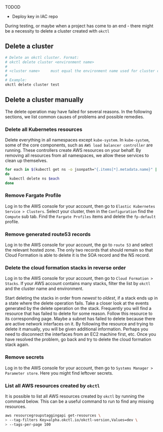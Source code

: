 TODOD
* Deploy key in IAC repo







During testing, or maybe when a project has come to an end - there might be a necessity to delete a cluster created with
`okctl`

## Delete a cluster

```bash
# Delete an okctl cluster. Format:
# okctl delete cluster <environment name>
#
# <cluster name>     must equal the environment name used for cluster creation.
#
# Example:
okctl delete cluster test
```

## Delete a cluster manually

The delete operation may have failed for several reasons. In the following sections, we list common causes of problems
and possible remedies.

### Delete all Kubernetes resources

Delete everything in all namespaces except `kube-system`. In `kube-system`, some of the core components, such as 
`AWS load balancer controller` are running. These controllers create AWS resources on your behalf. By removing all 
resources from all namespaces, we allow these services to clean up themselves.

```bash
for each in $(kubectl get ns -o jsonpath="{.items[*].metadata.name}" | grep -v kube-system);
do
  kubectl delete ns $each
done
```

### Remove Fargate Profile

Log in to the AWS console for your account, then go to `Elastic Kubernetes Service > Clusters`. Select your cluster, 
then in the `Configuration` find the `Compute` sub tab. Find the `Fargate Profiles` items and delete the `fp-default` 
profile.

### Remove generated route53 records

Log in to the AWS console for your account, the go to `route 53` and select the relevant hosted zone. The only two
records that should remain so that Cloud Formation is able to delete it is the SOA record and the NS record.

### Delete the cloud formation stacks in reverse order

Log in to the AWS console for your account, then go to `Cloud Formation > Stacks`. If your AWS account contains many 
stacks, filter the list by `okctl` and the cluster name and environment.

Start deleting the stacks in order from _newest_ to _oldest_, if a stack ends up in a state where the delete operation
fails. Take a closer look at the events generated by the delete operation on the stack. Frequently you will find a 
resource that has failed to delete for some reason. Follow this resource to its corresponding page. Maybe a subnet has 
failed to delete because there are active network interfaces on it. By following the resource and trying to delete it 
manually, you will be given additional information. Perhaps you need to disconnect the interfaces from an EC2 machine
first, etc. Once you have resolved the problem, go back and try to delete the cloud formation stack again.

### Remove secrets

Log in to the AWS console for your account, then go to `Systems Manager > Parameter store`. Here you might find leftover
secrets. 


### List all AWS resources created by `okctl`

It is possible to list all AWS resources created by `okctl` by running the command below. This can be a useful command to run to find any missing resources.

```bash
aws resourcegroupstaggingapi get-resources \
> --tag-filters Key=alpha.okctl.io/okctl-version,Values=dev \
> --tags-per-page 100
```
